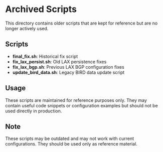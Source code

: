 # Archived Scripts

This directory contains older scripts that are kept for reference but are no longer actively used.

## Scripts

- **final_fix.sh**: Historical fix script
- **fix_lax_persist.sh**: Old LAX persistence fixes
- **fix_lax_bgp.sh**: Previous LAX BGP configuration fixes
- **update_bird_data.sh**: Legacy BIRD data update script

## Usage

These scripts are maintained for reference purposes only. They may contain useful code snippets or configuration examples but should not be used directly in production.

## Note
These scripts may be outdated and may not work with current configurations. They should be used only as reference material. 